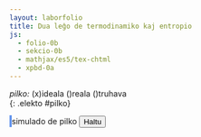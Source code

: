 ```yaml
---
layout: laborfolio
title: Dua leĝo de termodinamiko kaj entropio
js:
  - folio-0b
  - sekcio-0b 
  - mathjax/es5/tex-chtml
  - xpbd-0a
---
```


<!--
http://www.esalq.usp.br/lepse/imgs/conteudo_thumb/Entropy-Is-Simple---If-We-Avoid-The-Briar-Patches.pdf
https://chem.libretexts.org/Bookshelves/Analytical_Chemistry/Analytical_Chemistry_2.1_(Harvey)/06%3A_Equilibrium_Chemistry/6.02%3A_Thermodynamics_and_Equilibrium_Chemistry#equation6.2.3

...: entropi(diferenco) kiel mezuro de energidispersiĝo...

dS = Q/T [J/K]
vd. https://study.com/skill/learn/calculating-change-in-entropy-for-a-process-in-which-energy-is-expelled-explanation.html
-->

<!--

kiel eliro por klarigi entropion uzu modelon de pilko: 
- ideala: daŭre saltanta
- reala: iom post iom perdante energion pro varmperdo, frotvarmo...
- difektita: perdanta aeron el la interna

uzu ideojn de https://github.com/matthias-research/pages/blob/master/tenMinutePhysics/03-billiard.html /
https://matthias-research.github.io/pages/tenMinutePhysics/09-xpbd.pdf
por simulado, sed nur 2-dimensie

-->

<style>
    canvas {
        border: 2px solid cornflowerblue;
    }
</style>

*pilko:* (x)ideala ()reala ()truhava  
{: .elekto #pilko}


<canvas id="kampo" width="500" height="500"></canvas>
simulado de pilko
<button id="haltu">Haltu</button>

<script>

const HEIGHT=500;
const WIDTH=500;
let tipo='ideala'; // pilkotipo
const n_vert = 36; // 17; //31; // verticoj de pilko
const gravito = [0,-100]; // -1000 -> 500px ~ 5m, -100 -> 500px ~ 50m
const premo = 1-0.00005; // 0...1
const moleco =  0.0001;
const intervalo = 1/60; //200;
const paŝeroj = 10;

// elekto de pilkospeco
elekte((elekto,valoro) => {
    console.log(elekto+':'+valoro);
    if (elekto=='pilko') tipo = valoro;
    eksperimento();
});

/**
 * Simuladas saltantan elastan pilkon en ujo
 */

class Pilko2d extends XPBDObj {

  /**
   * Kreas 2-dimensian pilkon kun radiuso r kiel "torton" el n pecoj
   * @param {*} r radiuso
   * @param {*} n nombro da pecoj
   */
  constructor(tipo,r,n,c=[0,0]) {
    super(n,gravito,2);
    this.rad = r;
    this.imas.fill(1);
    const eĝoj = new Uint8Array(2*n + 2*n); // + n*(n-3)); // cirkonferencaj eĝoj + diagonaloj
    const trioj = new Uint8Array(3*n);

    // cirkonferenco...
    // ĉiu vertico havas du koordinatojn x kaj y
    let phi = 0;
    const d = 2*Math.PI/n;
    const tt = n>7?Math.trunc(n/7):1;

    for (let i=0; i<n; i++) {
        this.poz[2*i] = c[0] + r * Math.cos(phi);
        this.poz[2*i+1] = c[1] + r * Math.sin(phi);
        phi += d;

        // aldonu eĝon
        eĝoj[2*i] = i;
        eĝoj[2*i+1] = (i+1)%n; //i<n-1? i+1:0;

        // aldonu trion super tri najbaraj verticoj
        trioj[3*i] = i;
        trioj[3*i+1] = (i+tt)%n;
        trioj[3*i+2] = (i+tt+tt)%n;
    }

    // por pli da stabileco de 2D-cirklo, aldonu kelkajn "spokojn"
    const te = n>10?Math.trunc(n/5):2;
    for (let i=0; i<n; i++) {
      eĝoj[2*n+2*i] = i; //i<n-1? i+1:0;
      eĝoj[2*n+2*i+1] = (i+te)%n; //i<n-1? i+1:0;
    }

    // restriktoj
    const mlc = (tipo=='truhava')? moleco*50 : moleco;
    this.restr.push(new XRGrundo(this));
    this.restr.push(new XRFlanko(this,0,WIDTH));
    this.restr.push(new XRDistanco(this,eĝoj,mlc));
    this.restr.push(new XRAreo(this,trioj,mlc));

    // perdu neniun energion
    if (tipo=='ideala') {
      this.restrE.push(new XREnergio(this,0));
    } if (tipo=='reala') {
      this.restrE.push(new XREnergio(this,0.001));
    }
  }

  vertico(i) {
    return {x: this.poz[2*i], y: this.poz[2*i+1]}
  }

  rapido(i) {
    return {x: this.rpd[2*i], y: this.rpd[2*i+1]}
  }


  desegnu(ctx) {
    // cirkonferenca eĝo 
    function eĝo(p1,p2) {
      ctx.beginPath();
      ctx.moveTo(p1.x,HEIGHT-p1.y);
      ctx.lineTo(p2.x,HEIGHT-p2.y);
      ctx.strokeStyle = "#000";
      ctx.lineWidth = 1;
      ctx.stroke();
    }

    // ni montras negativajn rapidojn kiel spuron...
    function rpd(p,v) {
      ctx.beginPath();
      ctx.moveTo(p.x,HEIGHT-p.y);
      ctx.lineTo(p.x-v.x,HEIGHT-p.y+v.y);
      ctx.strokeStyle = "#cce"; //"#eeeeff";
      ctx.lineWidth = 1; //3;
      ctx.stroke();
    }

    function koloro(self,n1,n2,n3,n4,klr) {
      const p1 = self.vertico(n1);
      const p3 = self.vertico(n3);
      // mezpunkto
      const m = {x: (p1.x+p3.x)/2, y: (p1.y+p3.y)/2};

      ctx.beginPath();
      ctx.moveTo(p1.x,HEIGHT-p1.y);
      for (let n=n1; n<=n2; n++) {
        const p = self.vertico(n);
        ctx.lineTo(p.x,HEIGHT-p.y);
      }
      ctx.lineTo(m.x,HEIGHT-m.y);
      ctx.closePath();
      ctx.fillStyle = klr; //"#eeeeff";      
      ctx.fill();

      ctx.beginPath();
      ctx.moveTo(p3.x,HEIGHT-p3.y);
      for (let n=n3; n<=n4; n++) {
        const p = self.vertico(n);
        ctx.lineTo(p.x,HEIGHT-p.y);
      }      
      ctx.lineTo(m.x,HEIGHT-m.y);
      ctx.closePath();
      ctx.fillStyle = klr; //"#eeeeff";      
      ctx.fill();
    }
    
/*
    function strio(self,n1,n2) {
      const p1 = self.vertico(n1);
      const p2 = self.vertico(n2);
      ctx.beginPath();
      ctx.moveTo(p1.x,HEIGHT-p1.y);
      ctx.lineTo(p2.x,HEIGHT-p2.y);
      ctx.strokeStyle = "cornflowerblue"; //"#eeeeff";
      ctx.lineWidth = 3; //3;
      ctx.stroke();
    }

    function arko(self,n1,n2,m) {
      const p1 = self.vertico(n1);
      const p2 = self.vertico(n2);
      // punkto meze kontrasŭflanka
      const M = self.vertico(m);

      ctx.beginPath();
      ctx.moveTo(p1.x,HEIGHT-p1.y);
      ctx.arcTo(M.x,HEIGHT-M.y,p2.x,HEIGHT-p2.y,3*self.rad/4);
      ctx.lineTo(p2.x,HEIGHT-p2.y);
      ctx.strokeStyle = "cornflowerblue"; //"#eeeeff";
      ctx.lineWidth = 3; //3;
      ctx.stroke();
    }
    */

    ctx.clearRect(0, 0, canvas.width, canvas.height);

    // rapidoj kiel spuro  
    /*
    for (let i=0; i<n_vert; i++) {
      rpd(this.vertico(i),this.rapido(i));
    }
    */
    
    // ornamaj strioj
    const n = this.eroj;
    /*
    strio(this,0,Math.trunc(n/2));
    strio(this,Math.trunc(n/4),Math.trunc(3*n/4));
    arko(this,Math.trunc(n/8),Math.trunc(7*n/8),Math.trunc(n/2));
    arko(this,Math.trunc(5*n/8),Math.trunc(3*n/8),0);
    */
    koloro(this,0,Math.trunc(n/6),Math.trunc(3*n/6),Math.trunc(4*n/6),"cornflowerblue");
    koloro(this,Math.trunc(n/6),Math.trunc(2*n/6),Math.trunc(4*n/6),Math.trunc(5*n/6),"chocolate");
    
    // eĝoj kiel cirkonferenco
    let i = 0, v1 = this.vertico(i);
    while (i < n_vert-1) {
      const v2 = this.vertico(i+1);
      eĝo(v1,v2);
      v1 = v2; i++;
    }
    // lasta eĝo al 0-a vertico
    const v2 = this.vertico(0);
    eĝo(v1,v2);
  }

}

const canvas = document.getElementById("kampo");
const ctx = canvas.getContext("2d");
let ripetoj; 

function eksperimento() {
  const centro = [50+400*Math.random(),HEIGHT-50+20*Math.random()];
  const pilko = new Pilko2d(tipo,30,n_vert,centro);
  const xpbd = new XPBD([pilko],gravito);

  if (ripetoj) clearTimeout(ripetoj.p);

  pilko.desegnu(ctx);
  ripetoj = ripetu(
      () => {
          xpbd.simulado(1/60,paŝeroj);
          pilko.desegnu(ctx);
          return true; // ni ne haltos antaŭ butonpremo [Haltu]...(idealgaso.T < d_larĝo);
      },
      intervalo
  )


  /*
  function ripeto() {
    xpbd.simulado(1,10);
    desegnu();
    // requestAnimationFrame(ripeto);
  }

  ripeto();
  */
}

kiam_klako("#haltu",() => {
    if (ripetoj) clearTimeout(ripetoj.p);
});

eksperimento();

</script>

<!--

sono je distanco, resonado en kapelo....

-->

